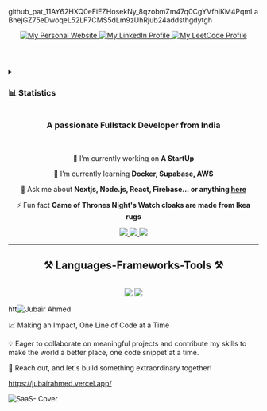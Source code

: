 


<!-- Thumbnail -->
<a href="https://jubairshaik.vercel.app/">
  <picture>
    <source media="(prefers-color-scheme: dark)" srcset="./header-dark.svg" />
    <source media="(prefers-color-scheme: light)" srcset="./header.svg" />
<!--     <img
      alt="jubairshaik | Freelancer · Cross-Platform Developer"
      src="./header.svg"
      width="100%"
    /> -->
  </picture>
</a>
<!-- End of Thumbnail -->



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jub24addsthgdytgh
<!-- Links -->
<header>
  <div align="center">
    <a href="https://jubairshaik.vercel.app">
      <img
        alt="My Personal Website"
        src="https://img.shields.io/static/v1?color=%237733ff&label=Website&message=jubairshaik.dev&style=flat&logo=amp&logoColor=ffffff&labelColor=334155"
      />
    </a>
    <a href="https://linkedin.com/in/lironabutbul/">
      <img
        alt="My LinkedIn Profile"
        src="https://img.shields.io/badge/LinkedIn-lironabutbul-7733ff?style=flat&logo=linkedin&logoColor=ffffff&labelColor=334155"
      />
    </a>
    <!--     <a href="https://twitter.com/lironabutbul">
      <img alt="My Twitter Profile" src="https://img.shields.io/badge/Twitter-lironabutbul-7733ff?style=flat&logo=twitter&logoColor=ffffff&labelColor=334155">
      </a> -->
    <a href="https://leetcode.com/jubairshaik/">
      <img
        alt="My LeetCode Profile"
        src="https://img.shields.io/static/v1?color=%237733ff&label=LeetCode&message=@jubairshaik&style=flat&logo=leetcode&logoColor=ffffff&labelColor=334155"
      />
    </a>
    <!--     <a href="https://figma.com/@lironabutbul">
      <img alt="My Figma Community" src="https://img.shields.io/static/v1?color=%237733ff&label=Figma&message=@lironabutbul&style=flat&logo=figma&logoColor=ffffff&labelColor=334155">
      </a> -->
  </div>
</header>
<!-- End of Links -->

<!-- Statistics -->
<details>
  <summary>
    <h3>📊 Statistics</h3>
  </summary>
  <table align="center">
    <tr>
      <td colspan="2">
        <!-- Weekly profile views -->
        <a href="https://github.com/jubairshaik">
          <img
            align="left"
            alt="This week GitHub profile views"
            src="https://komarev.com/ghpvc/?username=jubairshaik&style=flat&color=7733ff&label=Weekly+GitHub+Profile+Views&abbreviated=true"
          />
        </a>
        <!-- End of Weekly profile views -->
        <!-- Sponsor @jubairshaik -->
        <a href="https://github.com/sponsors/jubairshaik">
          <img
            align="right"
            alt="Sponsor @jubairshaik"
            src="https://img.shields.io/static/v1?color=%237733ff&label=Sponsor&message=@jubairshaik&style=flat&logo=githubsponsors&logoColor=ffffff&labelColor=334155"
          />
        </a>
        <!-- End of Sponsor @jubairshaik -->
      </td>
    </tr>
    <!-- disable zebra striping -->
    <tr></tr>
    <tr>
      <td>
        <!--       <img width="567" height="1"> -->
        <!-- Most Used Language -->
        <a
          href="https://github.com/jubairshaik?tab=repositories&q=&type=&language=&sort=stargazers#gh-light-mode-only"
        >
          <img
            alt="jubairshaik's Most Used Languages"
            src="https://github-readme-stats.vercel.app/api/top-langs/?layout=compact&username=jubairshaik&show_icons=true&title_color=7733ff&icon_color=475569&text_color=475569&text_bold=false&count_private=true&bg_color=fffefe"
          />
        </a>
        <a
          href="https://github.com/jubairshaik?tab=repositories&q=&type=&language=&sort=stargazers#gh-dark-mode-only"
        >
          <img
            alt="jubairshaik's Most Used Languages"
            src="https://github-readme-stats.vercel.app/api/top-langs/?layout=compact&username=jubairshaik&show_icons=true&title_color=c4b5fd&icon_color=475569&bg_color=90,0f172a,1e293b&text_color=cbd5e1&border_color=1e293b&text_bold=false&count_private=true"
          />
        </a>
        <!-- End of Most Used Language -->
        <br />
        <!-- modified -->
        <!-- GitHub Stats -->
        <a
          href="https://github.com/jubairshaik?tab=repositories&q=&type=&language=&sort=stargazers#gh-light-mode-only"
        >
          <img
            alt="jubairshaik's GitHub Stats"
            src="https://github-readme-stats.vercel.app/api?username=jubairshaik&show_icons=true&title_color=7733FF&icon_color=475569&text_color=475569&text_bold=false&count_private=true&ring_color=7733ff&bg_color=fffefe"
          />
        </a>
        <a
          href="https://github.com/jubairshaik?tab=repositories&q=&type=&language=&sort=stargazers#gh-dark-mode-only"
        >
          <img
            alt="jubairshaik's GitHub Stats"
            src="https://github-readme-stats.vercel.app/api?username=jubairshaik&show_icons=true&title_color=c4b5fd&icon_color=475569&bg_color=90,0f172a,1e293b&text_color=cbd5e1&border_color=1e293b&text_bold=false&count_private=true&ring_color=7733ff"
          />
        </a>
        <!-- End of GitHub Stats -->
        <br />
        <!-- modified -->
        <!-- GitHub Streak Stats -->
        <a
          href="https://github.com/jubairshaik?tab=repositories&q=&type=&language=&sort=stargazers#gh-light-mode-only"
        >
          <img
            alt="jubairshaik's GitHub Streak Stats"
            src="https://streak-stats.demolab.com?user=jubairshaik&stroke=7733FF&ring=7733FF&fire=7733FF&currStreakNum=7733FF&sideNums=7733FF&currStreakLabel=475569&sideLabels=475569&dates=475569&excludeDaysLabel=475569&background=fffefe"
          />
        </a>
        <a
          href="https://github.com/jubairshaik?tab=repositories&q=&type=&language=&sort=stargazers#gh-dark-mode-only"
        >
          <img
            alt="jubairshaik's GitHub Streak Stats"
            src="https://streak-stats.demolab.com?user=jubairshaik&background=90%2c0f172a%2c1e293b&border=1e293b&stroke=c4b5fd&ring=7733FF&fire=7733FF&currStreakNum=c4b5fd&sideNums=c4b5fd&currStreakLabel=cbd5e1&sideLabels=cbd5e1&dates=cbd5e1&excludeDaysLabel=cbd5e1"
          />
        </a>
        <!-- End of GitHub Streak Stats -->
      </td>
      <td align="center">
        <!--       <img width="226" height="1"> -->
        <!-- Skills -->
        <a
          href="https://github.com/jubairshaik?tab=repositories&q=&type=&language=&sort=stargazers#gh-light-mode-only"
        >
          <img
            alt="jubairshaik's Skills"
            src="https://skillicons.dev/icons?i=c,html,java,js,md,py,ts,nextjs,react,nodejs,express,eclipse,pycharm,vscode,idea,appwrite,mongodb,css,sass,tailwind,materialui,ubuntu,git,figma,github,notion,postman,vite,vitest,vercel&perline=5&theme=light"
          />
        </a>
        <a
          href="https://github.com/jubairshaik?tab=repositories&q=&type=&language=&sort=stargazers#gh-dark-mode-only"
        >
          <img
            alt="jubairshaik's Skills"
            src="https://skillicons.dev/icons?i=c,html,java,js,md,py,ts,nextjs,react,nodejs,express,eclipse,pycharm,vscode,idea,appwrite,mongodb,css,sass,tailwind,materialui,ubuntu,git,figma,github,notion,postman,vite,vitest,vercel&perline=5"
          />
        </a>
        <!-- End of Skills -->
      </td>
    </tr>
    <!-- disable zebra striping -->
    <tr></tr>
    <tr>
      <br />
      <!--     <img width="793" height="1"> -->
      <td colspan="2">
        <!-- Contribution Graph -->
        <a
          href="https://github.com/jubairshaik?tab=repositories&q=&type=&language=&sort=stargazers#gh-light-mode-only"
        >
          <img
            alt="jubairshaik's Contribution Graph"
            src="https://github-readme-activity-graph.vercel.app/graph?username=jubairshaik&bg_color=fffefe&color=475569&line=7733FF&point=475569&hide_border=true&area=true&area_color=7733FF&height=370&border=10"
          />
        </a>
        <a
          href="https://github.com/jubairshaik?tab=repositories&q=&type=&language=&sort=stargazers#gh-dark-mode-only"
        >
          <img
            alt="jubairshaik's Contribution Graph"
            src="https://github-readme-activity-graph.vercel.app/graph?username=jubairshaik&bg_color=0f172a&color=cbd5e1&line=c4b5fd&point=475569&hide_border=true&area=true&area_color=c4b5fd&height=370&border=10"
          />
        </a>
        <!-- End of Contribution Graph -->
      </td>
    </tr>
  </table>
</details>
<!-- End of Statistics -->


 
 
<h3 align="center">A passionate Fullstack Developer from India</h3>

<br/>

<div align="center">
 
 🔭 I’m currently working on **A StartUp**
 
 🌱 I’m currently learning **Docker, Supabase, AWS**

💬 Ask me about **Nextjs, Node.js, React, Firebase... or anything [here](https://github.com/salesp07/salesp07/issues)**

⚡ Fun fact **Game of Thrones Night's Watch cloaks are made from Ikea rugs**

 </div>
 
<div align="center"> 
  <a href="mailto:jubair.dev@gmail.com">
    <img src="https://img.shields.io/badge/Gmail-333333?style=for-the-badge&logo=gmail&logoColor=red" />
  </a>
  <a href="https://www.linkedin.com/in/imjubairahmed/" target="_blank">
    <img src="https://img.shields.io/badge/LinkedIn-0077B5?style=for-the-badge&logo=linkedin&logoColor=white" target="_blank" />
  </a>
  <a href="https://salesp07.github.io" target="_blank">
     <img src="https://img.shields.io/badge/Portfolio-FF5722?style=for-the-badge&logo=todoist&logoColor=white" target="_blank" /> <!-- sqlite, safari, google-chrome are other good icon options -->
  </a>
</div>

 <hr/>
 
<h2 align="center">⚒️ Languages-Frameworks-Tools ⚒️</h2>
<br/>
<div align="center">
    <img src="https://skillicons.dev/icons?i=react,bootstrap,mui,html,css,vscode,github,figma,tailwind,git" />
    <img src="https://skillicons.dev/icons?i=nodejs,python,javascript,typescript,express,firebase,mongodb,c,java,nextjs" /><br>
</div>




htt![Jubair Ahmed](https://tech-orbit.wontory.dev/api?title=Jubair%20Ahmed&tech=React,Next.js,Android,Kotlin,Tailwind%20CSS&size=700&duration=40)

 
 
<!--  ![snake animation](https://github.com/JubairShaik/JubairShaik/blob/output/github-contribution-grid-snake2.svg) -->
<!--   https://raw.githubusercontent.com/JubairShaik/JubairShaik/output/github-contribution-grid-snake.svg -->
 

 
📈 Making an Impact, One Line of Code at a Time

💡 Eager to collaborate on meaningful projects and contribute my skills to make the world a better place, one code snippet at a time.

📧 Reach out, and let's build something extraordinary together!

 https://jubairahmed.vercel.app/



![SaaS- Cover](https://github.com/JubairShaik/JubairShaik/assets/104702942/0e7b9b46-dfd9-4294-9e01-7460e7b77d31)


 

 

